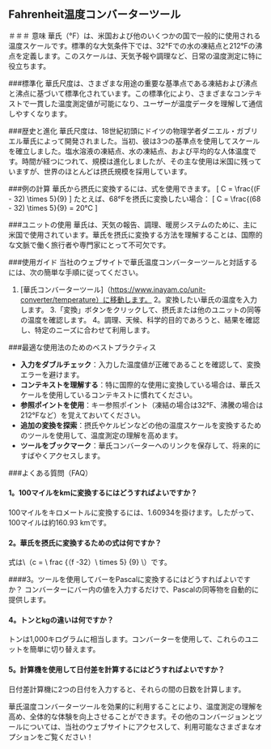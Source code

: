 ## Fahrenheit温度コンバーターツール

＃＃＃ 意味
華氏（°F）は、米国および他のいくつかの国で一般的に使用される温度スケールです。標準的な大気条件下では、32°Fでの水の凍結点と212°Fの沸点を定義します。このスケールは、天気予報や調理など、日常の温度測定に特に役立ちます。

###標準化
華氏尺度は、さまざまな用途の重要な基準点である凍結および沸点と沸点に基づいて標準化されています。この標準化により、さまざまなコンテキストで一貫した温度測定値が可能になり、ユーザーが温度データを理解して通信しやすくなります。

###歴史と進化
華氏尺度は、18世紀初頭にドイツの物理学者ダニエル・ガブリエル華氏によって開発されました。当初、彼は3つの基準点を使用してスケールを確立しました。塩水溶液の凍結点、水の凍結点、および平均的な人体温度です。時間が経つにつれて、規模は進化しましたが、その主な使用は米国に残っていますが、世界のほとんどは摂氏規模を採用しています。

###例の計算
華氏から摂氏に変換するには、式を使用できます。
\[ C = \frac{(F - 32) \times 5}{9} \]
たとえば、68°Fを摂氏に変換したい場合：
\[ C = \frac{(68 - 32) \times 5}{9} = 20°C \]

###ユニットの使用
華氏は、天気の報告、調理、暖房システムのために、主に米国で使用されています。華氏を摂氏に変換する方法を理解することは、国際的な文脈で働く旅行者や専門家にとって不可欠です。

###使用ガイド
当社のウェブサイトで華氏温度コンバーターツールと対話するには、次の簡単な手順に従ってください。
1. [華氏コンバーターツール]（https://www.inayam.co/unit-converter/temperature）に移動します。
2。変換したい華氏の温度を入力します。
3.「変換」ボタンをクリックして、摂氏または他のユニットの同等の温度を確認します。
4。調理、天候、科学的目的であろうと、結果を確認し、特定のニーズに合わせて利用します。

###最適な使用法のためのベストプラクティス
-  **入力をダブルチェック**：入力した温度値が正確であることを確認して、変換エラーを避けます。
-  **コンテキストを理解する**：特に国際的な使用に変換している場合は、華氏スケールを使用しているコンテキストに慣れてください。
-  **参照ポイントを使用**：キー参照ポイント（凍結の場合は32°F、沸騰の場合は212°Fなど）を覚えておいてください。
-  **追加の変換を探索**：摂氏やケルビンなどの他の温度スケールを変換するためのツールを使用して、温度測定の理解を高めます。
-  **ツールをブックマーク**：華氏コンバーターへのリンクを保存して、将来的にすばやくアクセスします。

###よくある質問（FAQ）

#### 1。100マイルをkmに変換するにはどうすればよいですか？
100マイルをキロメートルに変換するには、1.60934を掛けます。したがって、100マイルは約160.93 kmです。

#### 2。華氏を摂氏に変換するための式は何ですか？
式は\（c = \ frac {（f -32）\ times 5} {9} \）です。

####3。ツールを使用してバーをPascalに変換するにはどうすればよいですか？
コンバーターにバー内の値を入力するだけで、Pascalの同等物を自動的に提供します。

#### 4。トンとkgの違いは何ですか？
トンは1,000キログラムに相当します。コンバーターを使用して、これらのユニットを簡単に切り替えます。

#### 5。計算機を使用して日付差を計算するにはどうすればよいですか？
日付差計算機に2つの日付を入力すると、それらの間の日数を計算します。

華氏温度コンバーターツールを効果的に利用することにより、温度測定の理解を高め、全体的な体験を向上させることができます。その他のコンバージョンとツールについては、当社のウェブサイトにアクセスして、利用可能なさまざまなオプションをご覧ください！